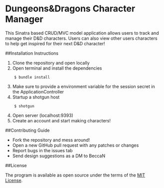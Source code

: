 # Dungeons&Dragons Character Manager

This Sinatra based CRUD/MVC model application allows users to track and manage their D&D characters. Users can also view other users characters to help get inspired for their next D&D character!

##Installation Instructions

1. Clone the repository and open locally
2. Open terminal and install the dependencies
```console
    $ bundle install
```
3. Make sure to provide a environment variable for the session secret in the ApplicationController
4. Startup a shotgun host
```console
    $ shotgun
```
4. Open server (localhost:9393)
6. Create an account and start making characters!

##Contributing Guide
- Fork the repository and mess around!
- Open a new GitHub pull request with any patches or changes
- Report bugs in the issues tab
- Send design suggestions as a DM to BeccaN

##License

The program is available as open source under the terms of the [MIT License](http://opensource.org/licenses/MIT).